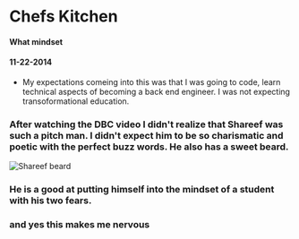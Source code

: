 


# Chefs Kitchen
#### What mindset
#### 11-22-2014

* My expectations comeing into this was that I was going to code, learn technical aspects of becoming a back end engineer.  I was not expecting transoformational education.

### After watching the **DBC** video I didn't realize that Shareef was such a pitch man.  I didn't expect him to be so charismatic and poetic with the perfect buzz words.  He also has a sweet beard.
![Shareef beard](https://github.com/OaklandRocks/OaklandRocks.github.io/blob/master/images/shareef.png)

### He is a good at putting himself into the mindset of a student with his two fears.

### and yes this makes me nervous

